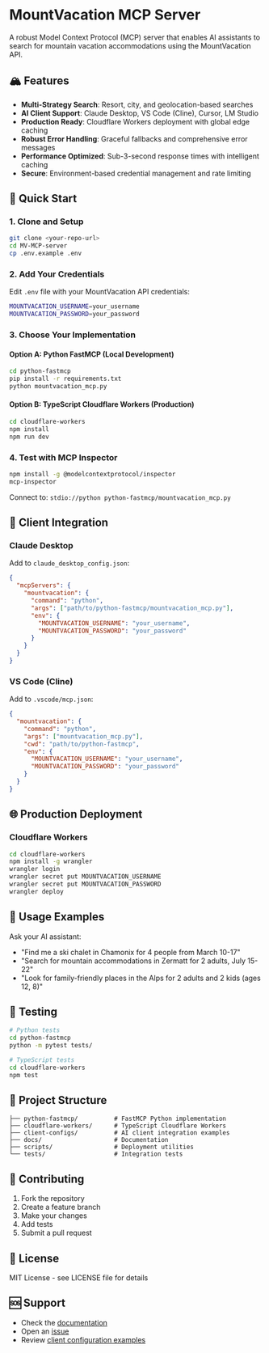 # MountVacation MCP Server

A robust Model Context Protocol (MCP) server that enables AI assistants to search for mountain vacation accommodations using the MountVacation API.

## 🏔️ Features

- **Multi-Strategy Search**: Resort, city, and geolocation-based searches
- **AI Client Support**: Claude Desktop, VS Code (Cline), Cursor, LM Studio
- **Production Ready**: Cloudflare Workers deployment with global edge caching
- **Robust Error Handling**: Graceful fallbacks and comprehensive error messages
- **Performance Optimized**: Sub-3-second response times with intelligent caching
- **Secure**: Environment-based credential management and rate limiting

## 🚀 Quick Start

### 1. Clone and Setup

```bash
git clone <your-repo-url>
cd MV-MCP-server
cp .env.example .env
```

### 2. Add Your Credentials

Edit `.env` file with your MountVacation API credentials:

```bash
MOUNTVACATION_USERNAME=your_username
MOUNTVACATION_PASSWORD=your_password
```

### 3. Choose Your Implementation

#### Option A: Python FastMCP (Local Development)

```bash
cd python-fastmcp
pip install -r requirements.txt
python mountvacation_mcp.py
```

#### Option B: TypeScript Cloudflare Workers (Production)

```bash
cd cloudflare-workers
npm install
npm run dev
```

### 4. Test with MCP Inspector

```bash
npm install -g @modelcontextprotocol/inspector
mcp-inspector
```

Connect to: `stdio://python python-fastmcp/mountvacation_mcp.py`

## 🔧 Client Integration

### Claude Desktop

Add to `claude_desktop_config.json`:

```json
{
  "mcpServers": {
    "mountvacation": {
      "command": "python",
      "args": ["path/to/python-fastmcp/mountvacation_mcp.py"],
      "env": {
        "MOUNTVACATION_USERNAME": "your_username",
        "MOUNTVACATION_PASSWORD": "your_password"
      }
    }
  }
}
```

### VS Code (Cline)

Add to `.vscode/mcp.json`:

```json
{
  "mountvacation": {
    "command": "python",
    "args": ["mountvacation_mcp.py"],
    "cwd": "path/to/python-fastmcp",
    "env": {
      "MOUNTVACATION_USERNAME": "your_username",
      "MOUNTVACATION_PASSWORD": "your_password"
    }
  }
}
```

## 🌐 Production Deployment

### Cloudflare Workers

```bash
cd cloudflare-workers
npm install -g wrangler
wrangler login
wrangler secret put MOUNTVACATION_USERNAME
wrangler secret put MOUNTVACATION_PASSWORD
wrangler deploy
```

## 📖 Usage Examples

Ask your AI assistant:

- "Find me a ski chalet in Chamonix for 4 people from March 10-17"
- "Search for mountain accommodations in Zermatt for 2 adults, July 15-22"
- "Look for family-friendly places in the Alps for 2 adults and 2 kids (ages 12, 8)"

## 🧪 Testing

```bash
# Python tests
cd python-fastmcp
python -m pytest tests/

# TypeScript tests
cd cloudflare-workers
npm test
```

## 📁 Project Structure

```
├── python-fastmcp/          # FastMCP Python implementation
├── cloudflare-workers/      # TypeScript Cloudflare Workers
├── client-configs/          # AI client integration examples
├── docs/                    # Documentation
├── scripts/                 # Deployment utilities
└── tests/                   # Integration tests
```

## 🤝 Contributing

1. Fork the repository
2. Create a feature branch
3. Make your changes
4. Add tests
5. Submit a pull request

## 📄 License

MIT License - see LICENSE file for details

## 🆘 Support

- Check the [documentation](./docs/)
- Open an [issue](https://github.com/your-repo/issues)
- Review [client configuration examples](./client-configs/)
